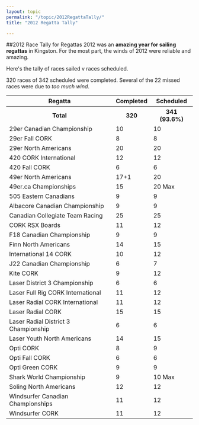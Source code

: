 ```yaml
---
layout: topic
permalink: "/topic/2012RegattaTally/"
title: "2012 Regatta Tally"

---
```


##2012 Race Tally for Regattas
2012 was an <strong>amazing year for sailing regattas</strong> in Kingston.  For the most part, the winds of 2012 were reliable and amazing.

Here's the tally of races sailed v races scheduled.

320 races of 342 scheduled were completed. Several of the 22 missed races were due to <em>too much wind</em>.

<table>
<tr><th>Regatta</th><th> Completed </th><th> Scheduled </th></tr>
<tr><th>Total </th><th> 320 </th><th> 341 (93.6%)</th></tr>
<tr><td>29er Canadian Championship</td><td> 10 </td><td> 10 </td></tr>
<tr><td>29er Fall CORK</td><td> 8 </td><td> 8 </td></tr>
<tr><td>29er North Americans</td><td> 20 </td><td> 20 </td></tr>
<tr><td>420 CORK International</td><td> 12 </td><td> 12 </td></tr>
<tr><td>420 Fall CORK</td><td> 6 </td><td> 6  </td></tr>
<tr><td>49er North Americans</td><td> 17+1 </td><td> 20 </td></tr>
<tr><td>49er.ca Championships</td><td> 15 </td><td> 20 Max </td></tr>
<tr><td>505 Eastern Canadians</td><td> 9 </td><td> 9 </td></tr>
<tr><td>Albacore Canadian Championship</td><td> 9 </td><td> 9 </td></tr>
<tr><td>Canadian Collegiate Team Racing</td><td> 25 </td><td> 25 </td></tr>
<tr><td>CORK RSX Boards</td><td> 11 </td><td> 12 </td></tr>
<tr><td>F18 Canadian Championship</td><td> 9 </td><td> 9 </td></tr>
<tr><td>Finn North Americans</td><td> 14 </td><td> 15 </td></tr>
<tr><td>International 14 CORK</td><td> 10 </td><td> 12 </td></tr>
<tr><td>J22 Canadian Championship</td><td> 6 </td><td> 7 </td></tr>
<tr><td>Kite CORK</td><td> 9 </td><td> 12 </td></tr>
<tr><td>Laser District 3 Championship</td><td> 6 </td><td> 6 </td></tr>
<tr><td>Laser Full Rig CORK International</td><td> 11 </td><td> 12 </td></tr>
<tr><td>Laser Radial CORK International</td><td> 11 </td><td> 12 </td></tr>
<tr><td>Laser Radial CORK</td><td> 15 </td><td> 15 </td></tr>
<tr><td>Laser Radial District 3 Championship</td><td> 6 </td><td> 6 </td></tr>
<tr><td>Laser Youth North Americans</td><td> 14 </td><td> 15 </td></tr>
<tr><td>Opti CORK</td><td> 8 </td><td> 9 </td></tr>
<tr><td>Opti Fall CORK</td><td> 6 </td><td> 6 </td></tr>
<tr><td>Opti Green CORK</td><td> 9 </td><td> 9 </td></tr>
<tr><td>Shark World Championship</td><td> 9 </td><td>10 Max</td></tr>
<tr><td>Soling North Americans</td><td> 12 </td><td> 12 </td></tr>
<tr><td>Windsurfer Canadian Championships</td><td> 11 </td><td> 12 </td></tr>
<tr><td>Windsurfer CORK</td><td> 11 </td><td> 12 </td></tr>

</table>

